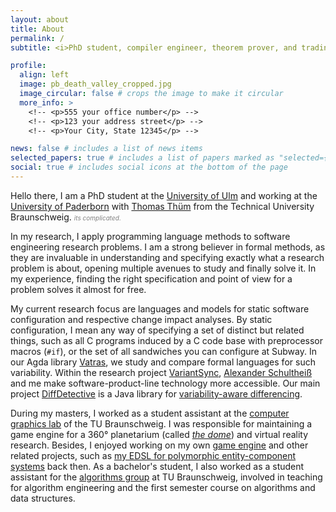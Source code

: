 ```yaml
---
layout: about
title: About
permalink: /
subtitle: <i>PhD student, compiler engineer, theorem prover, and trading card game enthusiast</i>

profile:
  align: left
  image: pb_death_valley_cropped.jpg
  image_circular: false # crops the image to make it circular
  more_info: >
    <!-- <p>555 your office number</p> -->
    <!-- <p>123 your address street</p> -->
    <!-- <p>Your City, State 12345</p> -->

news: false # includes a list of news items
selected_papers: true # includes a list of papers marked as "selected={true}"
social: true # includes social icons at the bottom of the page
---
```


Hello there, I am a PhD student at the [University of Ulm](https://www.uni-ulm.de/en/in/sp/team/paul-maximilian-bittner/) and working at the [University of Paderborn](https://www.uni-paderborn.de/person/105026) with [Thomas Thüm](https://www.tu-braunschweig.de/isf/team/thuem) from the Technical University Braunschweig. <i><font size="1" color="gray">its complicated.</font></i>

In my research, I apply programming language methods to software engineering research problems. I am a strong believer in formal methods, as they are invaluable in understanding and specifying exactly what a research problem is about, opening multiple avenues to study and finally solve it. In my experience, finding the right specification and point of view for a problem solves it almost for free.

My current research focus are languages and models for static software configuration and respective change impact analyses. By static configuration, I mean any way of specifying a set of distinct but related things, such as all C programs induced by a C code base with preprocessor macros (`#if`), or the set of all sandwiches you can configure at Subway. In our Agda library [Vatras](https://github.com/pmbittner/Vatras), we study and compare formal languages for such variability. Within the research project [VariantSync](https://www.uni-ulm.de/in/sp/research/projects/variantsync/), [Alexander Schultheiß](https://alexanderschultheiss.github.io/) and me make software-product-line technology more accessible. Our main project [DiffDetective](https://github.com/VariantSync/DiffDetective) is a Java library for [variability-aware differencing](https://github.com/VariantSync/DiffDetective?tab=readme-ov-file#variability-aware-differencing-with-diffdetective-fse-2024--best-demo-paper-).

During my masters, I worked as a student assistant at the [computer graphics lab](https://graphics.tu-bs.de/) of the TU Braunschweig. I was responsible for maintaining a game engine for a 360° planetarium (called [_the dome_](https://graphics.tu-bs.de/projects/icg-dome)) and virtual reality research. Besides, I enjoyed working on my own [game engine](https://github.com/pmbittner/PaxEngine3) and other related projects, such as [my EDSL for polymorphic entity-component systems](https://github.com/pmbittner/Polypropylene) back then. As a bachelor's student, I also worked as a student assistant for the [algorithms group](https://www.ibr.cs.tu-bs.de/alg/) at TU Braunschweig, involved in teaching for algorithm engineering and the first semester course on algorithms and data structures.
